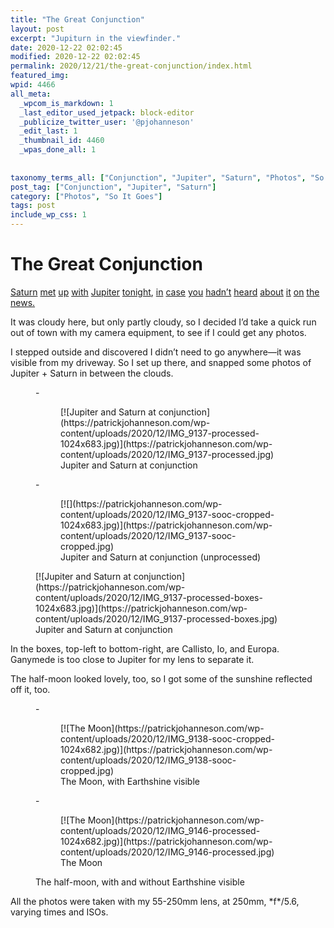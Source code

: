 ```yaml
---
title: "The Great Conjunction"
layout: post
excerpt: "Jupiturn in the viewfinder."
date: 2020-12-22 02:02:45
modified: 2020-12-22 02:02:45
permalink: 2020/12/21/the-great-conjunction/index.html
featured_img: 
wpid: 4466
all_meta: 
  _wpcom_is_markdown: 1
  _last_editor_used_jetpack: block-editor
  _publicize_twitter_user: '@pjohanneson'
  _edit_last: 1
  _thumbnail_id: 4460
  _wpas_done_all: 1
  
  
taxonomy_terms_all: ["Conjunction", "Jupiter", "Saturn", "Photos", "So It Goes"]
post_tag: ["Conjunction", "Jupiter", "Saturn"]
category: ["Photos", "So It Goes"]
tags: post
include_wp_css: 1
---
```


# The Great Conjunction

[Saturn](https://www.timeanddate.com/astronomy/planets/great-conjunction) [met](https://www.cbsnews.com/news/saturn-jupiter-winter-solstice-great-conjunction/) [up](https://www.space.com/jupiter-saturn-great-conjunction-2020) [with](https://earthsky.org/astronomy-essentials/great-jupiter-saturn-conjunction-dec-21-2020) [Jupiter](https://www.allure.com/story/great-conjunction-saturn-jupiter-2020) [tonight](https://www.nasa.gov/feature/the-great-conjunction-of-jupiter-and-saturn), [in](https://www.cbc.ca/news/technology/jupiter-saturn-conjunction-1.5840818) [case](https://www.msn.com/en-us/news/us/great-conjunction-2020-watch-for-the-christmas-star-as-jupiter-and-saturn-come-closer-than-they-have-in-centuries/ar-BB1bYfIR) [you](http://lite.cnn.com/en/article/h_2e8e6b5e95b2445153da60d5749e8368) [hadn’t](https://www.theguardian.com/science/2020/dec/15/how-to-watch-the-jupiter-and-saturn-great-conjunction-of-2020) [heard](https://www.newscentermaine.com/article/weather/watch-video-saturn-jupiter-great-conjunction-star-night-sky-astromony-science/275-86ad217d-cb6e-4207-9763-592ca306999f) [about](https://www.aljazeera.com/news/2020/12/21/jupiter-and-saturn-in-rare-celestial-great-conjunction) [it](https://www.upi.com/Science_News/2020/12/21/Google-celebrates-great-conjunction-with-new-Doodle/4971608550240/) [on](https://www.nbcnews.com/science/space/christmas-star-will-be-closest-visible-conjunction-jupiter-saturn-800-n1250418) [the](https://www.mycouriertribune.com/entertainment/great-conjunction-of-jupiter-saturn-tonight/article_145eba7a-43dc-11eb-a28d-eff48b8115a0.html) [news](https://www.dallasnews.com/news/2020/12/21/great-conjunction-how-to-spot-the-christmas-star-in-the-skies-of-dallas-fort-worth/)[.](https://heavy.com/news/christmas-star-great-conjunction-see-it/)

It was cloudy here, but only partly cloudy, so I decided I’d take a quick run out of town with my camera equipment, to see if I could get any photos.

I stepped outside and discovered I didn’t need to go anywhere—it was visible from my driveway. So I set up there, and snapped some photos of Jupiter + Saturn in between the clouds.

<figure class="is-layout-flex wp-block-gallery-108 wp-block-gallery columns-2 is-cropped">- <figure>[![Jupiter and Saturn at conjunction](https://patrickjohanneson.com/wp-content/uploads/2020/12/IMG_9137-processed-1024x683.jpg)](https://patrickjohanneson.com/wp-content/uploads/2020/12/IMG_9137-processed.jpg)<figcaption class="blocks-gallery-item__caption">Jupiter and Saturn at conjunction</figcaption></figure>
- <figure>[![](https://patrickjohanneson.com/wp-content/uploads/2020/12/IMG_9137-sooc-cropped-1024x683.jpg)](https://patrickjohanneson.com/wp-content/uploads/2020/12/IMG_9137-sooc-cropped.jpg)<figcaption class="blocks-gallery-item__caption">Jupiter and Saturn at conjunction (unprocessed)</figcaption></figure>

</figure><figure class="wp-block-image size-large">[![Jupiter and Saturn at conjunction](https://patrickjohanneson.com/wp-content/uploads/2020/12/IMG_9137-processed-boxes-1024x683.jpg)](https://patrickjohanneson.com/wp-content/uploads/2020/12/IMG_9137-processed-boxes.jpg)<figcaption>Jupiter and Saturn at conjunction</figcaption></figure>In the boxes, top-left to bottom-right, are Callisto, Io, and Europa. Ganymede is too close to Jupiter for my lens to separate it.

The half-moon looked lovely, too, so I got some of the sunshine reflected off it, too.

<figure class="is-layout-flex wp-block-gallery-110 wp-block-gallery columns-2 is-cropped">- <figure>[![The Moon](https://patrickjohanneson.com/wp-content/uploads/2020/12/IMG_9138-sooc-cropped-1024x682.jpg)](https://patrickjohanneson.com/wp-content/uploads/2020/12/IMG_9138-sooc-cropped.jpg)<figcaption class="blocks-gallery-item__caption">The Moon, with Earthshine visible</figcaption></figure>
- <figure>[![The Moon](https://patrickjohanneson.com/wp-content/uploads/2020/12/IMG_9146-processed-1024x682.jpg)](https://patrickjohanneson.com/wp-content/uploads/2020/12/IMG_9146-processed.jpg)<figcaption class="blocks-gallery-item__caption">The Moon</figcaption></figure>

<figcaption class="blocks-gallery-caption">The half-moon, with and without Earthshine visible</figcaption></figure>All the photos were taken with my 55-250mm lens, at 250mm, *f*/5.6, varying times and ISOs.